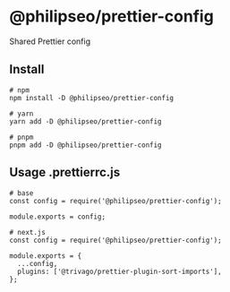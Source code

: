 # @philipseo/prettier-config

Shared Prettier config

## Install

```
# npm
npm install -D @philipseo/prettier-config

# yarn
yarn add -D @philipseo/prettier-config

# pnpm
pnpm add -D @philipseo/prettier-config
```

## Usage .prettierrc.js

```
# base
const config = require('@philipseo/prettier-config');

module.exports = config;

# next.js
const config = require('@philipseo/prettier-config');

module.exports = {
  ...config,
  plugins: ['@trivago/prettier-plugin-sort-imports'],
};
```
